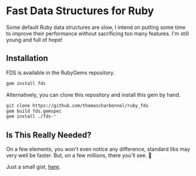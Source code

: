 # Fast Data Structures for Ruby

Some default Ruby data structures are slow, I intend on putting some time to
improve their performance without sacrificing too many features. I'm still young
and full of hope!

## Installation

FDS is available in the RubyGems repository.

```bash
gem install fds
```

Alternatively, you can clone this repository and install this gem by hand.

```bash
git clone https://github.com/thomascharbonnel/ruby_fds
gem build fds.gemspec
gem install ./fds-*
```

## Is This Really Needed?

On a few elements, you won't even notice any difference, standard libs may very well
be faster. But, on a few millions, there you'll see. :triumph:

Just a small gist, [here](https://gist.github.com/thomascharbonnel/f023ca137f2b2b7021cbe2d580485cd4).
